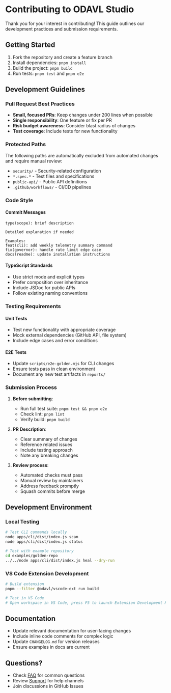 # Contributing to ODAVL Studio

Thank you for your interest in contributing! This guide outlines our development practices and submission requirements.

## Getting Started

1. Fork the repository and create a feature branch
2. Install dependencies: `pnpm install`
3. Build the project: `pnpm build`
4. Run tests: `pnpm test` and `pnpm e2e`

## Development Guidelines

### Pull Request Best Practices

- **Small, focused PRs**: Keep changes under 200 lines when possible
- **Single responsibility**: One feature or fix per PR
- **Risk budget awareness**: Consider blast radius of changes
- **Test coverage**: Include tests for new functionality

### Protected Paths

The following paths are automatically excluded from automated changes and require manual review:

- `security/` - Security-related configuration
- `*.spec.*` - Test files and specifications  
- `public-api/` - Public API definitions
- `.github/workflows/` - CI/CD pipelines

### Code Style

#### Commit Messages
```
type(scope): brief description

Detailed explanation if needed

Examples:
feat(cli): add weekly telemetry summary command
fix(governor): handle rate limit edge case  
docs(readme): update installation instructions
```

#### TypeScript Standards
- Use strict mode and explicit types
- Prefer composition over inheritance
- Include JSDoc for public APIs
- Follow existing naming conventions

### Testing Requirements

#### Unit Tests
- Test new functionality with appropriate coverage
- Mock external dependencies (GitHub API, file system)
- Include edge cases and error conditions

#### E2E Tests
- Update `scripts/e2e-golden.mjs` for CLI changes
- Ensure tests pass in clean environment
- Document any new test artifacts in `reports/`

### Submission Process

1. **Before submitting**:
   - Run full test suite: `pnpm test && pnpm e2e`
   - Check lint: `pnpm lint`
   - Verify build: `pnpm build`

2. **PR Description**:
   - Clear summary of changes
   - Reference related issues
   - Include testing approach
   - Note any breaking changes

3. **Review process**:
   - Automated checks must pass
   - Manual review by maintainers
   - Address feedback promptly
   - Squash commits before merge

## Development Environment

### Local Testing
```bash
# Test CLI commands locally
node apps/cli/dist/index.js scan
node apps/cli/dist/index.js status

# Test with example repository
cd examples/golden-repo
../../node apps/cli/dist/index.js heal --dry-run
```

### VS Code Extension Development
```bash
# Build extension
pnpm --filter @odavl/vscode-ext run build

# Test in VS Code
# Open workspace in VS Code, press F5 to launch Extension Development Host
```

## Documentation

- Update relevant documentation for user-facing changes
- Include inline code comments for complex logic
- Update `CHANGELOG.md` for version releases
- Ensure examples in docs are current

## Questions?

- Check [FAQ](docs/faq.md) for common questions
- Review [Support](SUPPORT.md) for help channels
- Join discussions in GitHub Issues